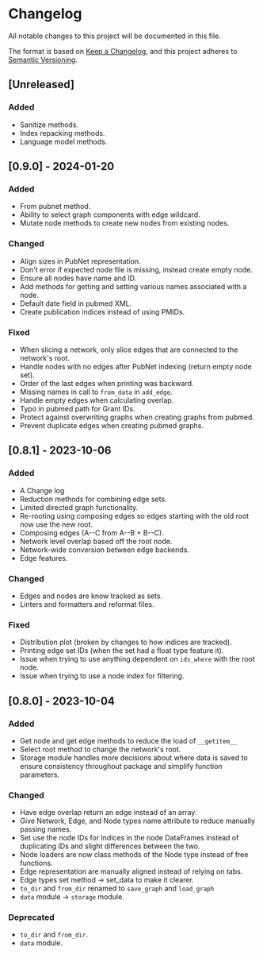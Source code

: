 # Changelog

All notable changes to this project will be documented in this file.

The format is based on [Keep a Changelog](https://keepachangelog.com/en/1.0.0/),
and this project adheres to [Semantic Versioning](https://semver.org/spec/v2.0.0.html).

## [Unreleased]

### Added

- Sanitize methods.
- Index repacking methods.
- Language model methods.

## [0.9.0] - 2024-01-20

### Added

- From pubnet method.
- Ability to select graph components with edge wildcard.
- Mutate node methods to create new nodes from existing nodes.

### Changed

- Align sizes in PubNet representation.
- Don't error if expected node file is missing, instead create empty node.
- Ensure all nodes have name and ID.
- Add methods for getting and setting various names associated with a node.
- Default date field in pubmed XML.
- Create publication indices instead of using PMIDs.

### Fixed

- When slicing a network, only slice edges that are connected to the network's root.
- Handle nodes with no edges after PubNet indexing (return empty node set).
- Order of the last edges when printing was backward.
- Missing names in call to `from_data` in `add_edge`.
- Handle empty edges when calculating overlap.
- Typo in pubmed path for Grant IDs.
- Protect against overwriting graphs when creating graphs from pubmed.
- Prevent duplicate edges when creating pubmed graphs.

## [0.8.1] - 2023-10-06

### Added

- A Change log
- Reduction methods for combining edge sets.
- Limited directed graph functionality.
- Re-rooting using composing edges so edges starting with the old root now use the new root.
- Composing edges (A--C from A--B + B--C).
- Network level overlap based off the root node.
- Network-wide conversion between edge backends.
- Edge features.

### Changed

- Edges and nodes are know tracked as sets.
- Linters and formatters and reformat files.

### Fixed

- Distribution plot (broken by changes to how indices are tracked).
- Printing edge set IDs (when the set had a float type feature it).
- Issue when trying to use anything dependent on `ids_where` with the root
node.
- Issue when trying to use a node index for filtering.

## [0.8.0] - 2023-10-04

### Added

- Get node and get edge methods to reduce the load of `__getitem__`
- Select root method to change the network's root.
- Storage module handles more decisions about where data is saved to ensure consistency throughout package and simplify function parameters.

### Changed

- Have edge overlap return an edge instead of an array.
- Give Network, Edge, and Node types name attribute to reduce manually passing names.
- Set use the node IDs for Indices in the node DataFrames instead of duplicating IDs and slight differences between the two.
- Node loaders are now class methods of the Node type instead of free functions.
- Edge representation are manually aligned instead of relying on tabs.
- Edge types set method -> set_data to make it clearer.
- `to_dir` and `from_dir` renamed to `save_graph` and `load_graph`
- `data` module -> `storage` module.

### Deprecated

- `to_dir` and `from_dir`.
- `data` module.
